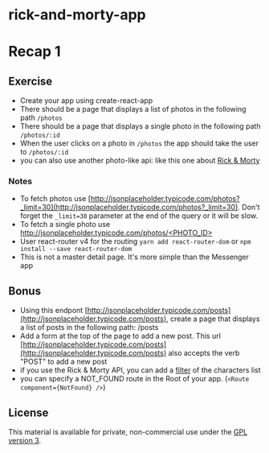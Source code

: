 # rick-and-morty-app

# Recap 1

## Exercise

- Create your app using create-react-app
- There should be a page that displays a list of photos in the following path `/photos`
- There should be a page that displays a single photo in the following path `/photos/:id`
- When the user clicks on a photo in `/photos` the app should take the user to `/photos/:id`
- you can also use another photo-like api: like this one about [Rick & Morty](https://rickandmortyapi.com/)

### Notes

- To fetch photos use [http://jsonplaceholder.typicode.com/photos?_limit=30](http://jsonplaceholder.typicode.com/photos?_limit=30). Don't forget the `_limit=30` parameter at the end of the query or it will be slow.
- To fetch a single photo use [http://jsonplaceholder.typicode.com/photos/<PHOTO_ID>](http://jsonplaceholder.typicode.com/photos/3)
- User react-router v4 for the routing ```yarn add react-router-dom``` or ```npm install --save react-router-dom```
- This is not a master detail page. It's more simple than the Messenger app

## Bonus

- Using this endpont [http://jsonplaceholder.typicode.com/posts](http://jsonplaceholder.typicode.com/posts), create a page that displays a list of posts in the following path: /posts
- Add a form at the top of the page to add a new post. This url [http://jsonplaceholder.typicode.com/posts](http://jsonplaceholder.typicode.com/posts) also accepts the verb "POST" to add a new post
- if you use the Rick & Morty API, you can add a [filter](https://rickandmortyapi.com/documentation/#filter-characters) of the characters list
- you can specify a NOT_FOUND route in the Root of your app. (`<Route component={NotFound} />`)

## License

This material is available for private, non-commercial use under the [GPL version 3](http://www.gnu.org/licenses/gpl-3.0-standalone.html).
